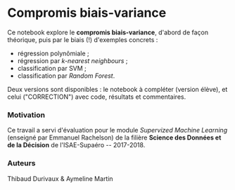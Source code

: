 # Compromis biais-variance

Ce notebook explore le **compromis biais-variance**, d'abord de façon théorique, puis par le biais (!) d'exemples concrets :

* régression polynômiale ;
* régression par *k-nearest neighbours* ;
* classification par SVM ;
* classification par *Random Forest*.

Deux versions sont disponibles : le notebook à compléter (version élève), et celui ("CORRECTION") avec code, résultats et commentaires.

### Motivation

Ce travail a servi d'évaluation pour le module *Supervized Machine Learning* (enseigné par Emmanuel Rachelson) de la filière **Science des Données et de la Décision** de l'ISAE-Supaéro -- 2017-2018.

### Auteurs

Thibaud Durivaux & Aymeline Martin